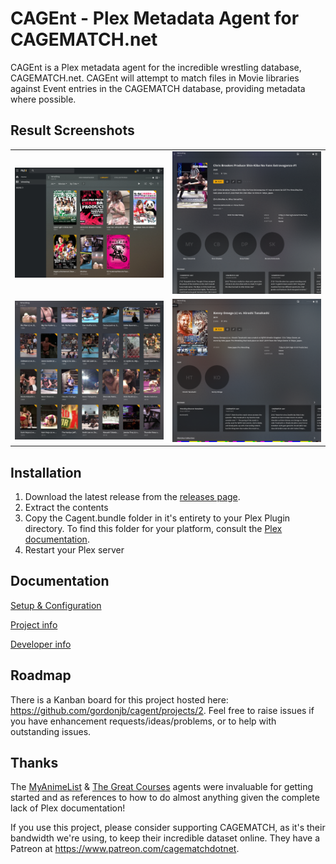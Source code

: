 # CAGEnt - Plex Metadata Agent for CAGEMATCH.net

CAGEnt is a Plex metadata agent for the incredible wrestling database, CAGEMATCH.net. CAGEnt will attempt to match files in Movie libraries against Event entries in the CAGEMATCH database, providing metadata where possible.

## Result Screenshots

|   |   |
|---|---|
| ![Screenshot of Plex's main library screen, displaying matched events](/.img/README/2021-07-10-17-10-14.png) | ![Screenshot of a matched event item in Plex, displaying metadata](/.img/README/2021-08-18-13-29-00.png) |
| ![Screenshot of a Plex collection of matches](/.img/README/2021-07-10-17-13-34.png) | ![Screenshot of a matched match item in Plex, displaying metadata](/.img/README/2021-08-18-13-17-33.png) |

## Installation

1. Download the latest release from the [releases page](https://github.com/gordonjb/cagent/releases).
1. Extract the contents
1. Copy the Cagent.bundle folder in it's entirety to your Plex Plugin directory. To find this folder for your platform, consult the [Plex documentation](https://support.plex.tv/articles/201106098-how-do-i-find-the-plug-ins-folder/).
1. Restart your Plex server

## Documentation

[Setup & Configuration](/docs/config.md)

[Project info](/docs/project_info.md)

[Developer info](/docs/developer_docs.md)

## Roadmap

There is a Kanban board for this project hosted here: <https://github.com/gordonjb/cagent/projects/2>. Feel free to raise issues if you have enhancement requests/ideas/problems, or to help with outstanding issues.

## Thanks

The [MyAnimeList](https://github.com/Fribb/MyAnimeList.bundle) & [The Great Courses](https://github.com/bubonic/TGC.bundle/tree/master/TGC.bundle) agents were invaluable for getting started and as references to how to do almost anything given the complete lack of Plex documentation!

If you use this project, please consider supporting CAGEMATCH, as it's their bandwidth we're using, to keep their incredible dataset online. They have a Patreon at <https://www.patreon.com/cagematchdotnet>.
